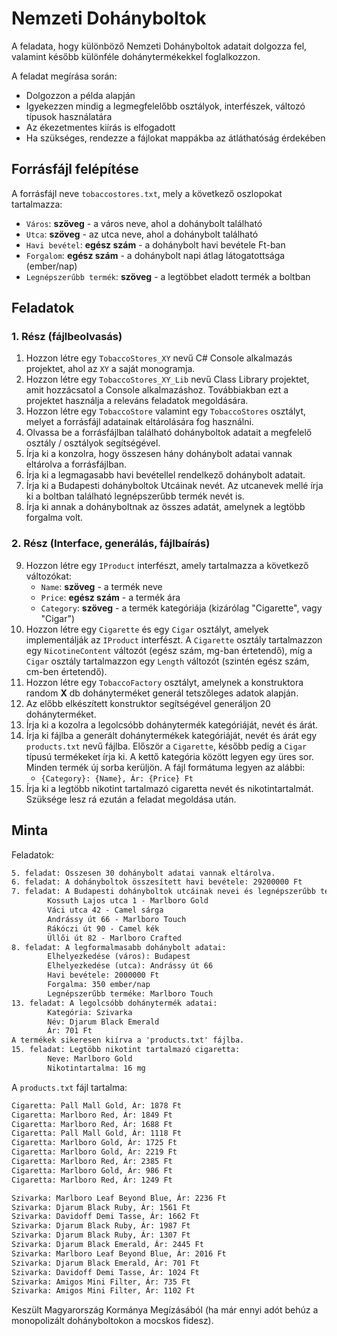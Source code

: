 # Nemzeti Dohányboltok

A feladata, hogy különböző Nemzeti Dohányboltok adatait dolgozza fel, valamint később különféle dohánytermékekkel foglalkozzon.

A feladat megírása során:

- Dolgozzon a példa alapján
- Igyekezzen mindig a legmegfelelőbb osztályok, interfészek, változó típusok használatára
- Az ékezetmentes kiírás is elfogadott
- Ha szükséges, rendezze a fájlokat mappákba az átláthatóság érdekében

## Forrásfájl felépítése

A forrásfájl neve `tobaccostores.txt`, mely a következő oszlopokat tartalmazza:

- `Város`: **szöveg** - a város neve, ahol a dohánybolt található
- `Utca`: **szöveg** - az utca neve, ahol a dohánybolt található
- `Havi bevétel`: **egész szám** - a dohánybolt havi bevétele Ft-ban
- `Forgalom`: **egész szám** - a dohánybolt napi átlag látogatottsága (ember/nap)
- `Legnépszerűbb termék`: **szöveg** - a legtöbbet eladott termék a boltban

## Feladatok

### 1. Rész (fájlbeolvasás)

1. Hozzon létre egy `TobaccoStores_XY` nevű C# Console alkalmazás projektet, ahol az `XY` a saját monogramja.
2. Hozzon létre egy `TobaccoStores_XY_Lib` nevű Class Library projektet, amit hozzácsatol a Console alkalmazáshoz. Továbbiakban ezt a projektet használja a releváns feladatok megoldására.
3. Hozzon létre egy `TobaccoStore` valamint egy `TobaccoStores` osztályt, melyet a forrásfájl adatainak eltárolására fog használni.
4. Olvassa be a forrásfájlban található dohányboltok adatait a megfelelő osztály / osztályok segítségével.
5. Írja ki a konzolra, hogy összesen hány dohánybolt adatai vannak eltárolva a forrásfájlban.
6. Írja ki a legmagasabb havi bevétellel rendelkező dohánybolt adatait.
7. Írja ki a Budapesti dohányboltok Utcáinak nevét. Az utcanevek mellé írja ki a boltban található legnépszerűbb termék nevét is.
8. Írja ki annak a dohányboltnak az összes adatát, amelynek a legtöbb forgalma volt.

### 2. Rész (Interface, generálás, fájlbaírás)

9. Hozzon létre egy `IProduct` interfészt, amely tartalmazza a következő változókat:
    - `Name`: **szöveg** - a termék neve
    - `Price`: **egész szám** - a termék ára
    - `Category`: **szöveg** - a termék kategóriája (kizárólag "Cigarette", vagy "Cigar")
10. Hozzon létre egy `Cigarette` és egy `Cigar` osztályt, amelyek implementálják az `IProduct` interfészt. A `Cigarette` osztály tartalmazzon egy `NicotineContent` változót (egész szám, mg-ban értetendő), míg a `Cigar` osztály tartalmazzon egy `Length` változót (szintén egész szám, cm-ben értetendő).
11. Hozzon létre egy `TobaccoFactory` osztályt, amelynek a konstruktora random **X** db dohányterméket generál tetszőleges adatok alapján.
12. Az előbb elkészített konstruktor segítségével generáljon 20 dohányterméket.
13. Írja ki a kozolra a legolcsóbb dohánytermék kategóriáját, nevét és árát.
14. Írja ki fájlba a generált dohánytermékek kategóriáját, nevét és árát egy `products.txt` nevű fájlba. Először a `Cigarette`, később pedig a `Cigar` típusú termékeket írja ki. A kettő kategória között legyen egy üres sor. Minden termék új sorba kerüljön. A fájl formátuma legyen az alábbi:
    - `{Category}: {Name}, Ár: {Price} Ft`
15. Írja ki a legtöbb nikotint tartalmazó cigaretta nevét és nikotintartalmát. Szüksége lesz rá ezután a feladat megoldása után.

## Minta

Feladatok:

```txt
5. feladat: Összesen 30 dohánybolt adatai vannak eltárolva.
6. feladat: A dohányboltok összesített havi bevétele: 29200000 Ft
7. feladat: A Budapesti dohányboltok utcáinak nevei és legnépszerűbb termékeik:
        Kossuth Lajos utca 1 - Marlboro Gold
        Váci utca 42 - Camel sárga
        Andrássy út 66 - Marlboro Touch
        Rákóczi út 90 - Camel kék
        Üllői út 82 - Marlboro Crafted
8. feladat: A legformalmasabb dohánybolt adatai:
        Elhelyezkedése (város): Budapest
        Elhelyezkedése (utca): Andrássy út 66
        Havi bevétele: 2000000 Ft
        Forgalma: 350 ember/nap
        Legnépszerűbb terméke: Marlboro Touch
13. feladat: A legolcsóbb dohánytermék adatai:
        Kategória: Szivarka
        Név: Djarum Black Emerald
        Ár: 701 Ft
A termékek sikeresen kiírva a 'products.txt' fájlba.
15. feladat: Legtöbb nikotint tartalmazó cigaretta:
        Neve: Marlboro Gold
        Nikotintartalma: 16 mg
```

A `products.txt` fájl tartalma:

```txt
Cigaretta: Pall Mall Gold, Ár: 1878 Ft
Cigaretta: Marlboro Red, Ár: 1849 Ft
Cigaretta: Marlboro Red, Ár: 1688 Ft
Cigaretta: Pall Mall Gold, Ár: 1118 Ft
Cigaretta: Marlboro Gold, Ár: 1725 Ft
Cigaretta: Marlboro Gold, Ár: 2219 Ft
Cigaretta: Marlboro Red, Ár: 2385 Ft
Cigaretta: Marlboro Gold, Ár: 986 Ft
Cigaretta: Marlboro Red, Ár: 1249 Ft

Szivarka: Marlboro Leaf Beyond Blue, Ár: 2236 Ft
Szivarka: Djarum Black Ruby, Ár: 1561 Ft
Szivarka: Davidoff Demi Tasse, Ár: 1662 Ft
Szivarka: Djarum Black Ruby, Ár: 1987 Ft
Szivarka: Djarum Black Ruby, Ár: 1307 Ft
Szivarka: Djarum Black Emerald, Ár: 2445 Ft
Szivarka: Marlboro Leaf Beyond Blue, Ár: 2016 Ft
Szivarka: Djarum Black Emerald, Ár: 701 Ft
Szivarka: Davidoff Demi Tasse, Ár: 1024 Ft
Szivarka: Amigos Mini Filter, Ár: 735 Ft
Szivarka: Amigos Mini Filter, Ár: 1102 Ft
```

Keszült Magyarország Kormánya Megízásából (ha már ennyi adót behúz a monopolizált dohányboltokon a mocskos fidesz).

